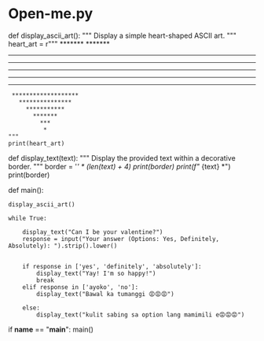 # Open-me.py
def display_ascii_art():
    """
    Display a simple heart-shaped ASCII art.
    """
    heart_art = r"""
     *******       *******
   ***********   ***********
 ************* *************
*****************************
 ***************************
   ***********************
     *******************
       ***************
         ***********
           *******
             ***
              *
    """
    print(heart_art)

def display_text(text):
    """
    Display the provided text within a decorative border.
    """
    border = '*' * (len(text) + 4)
    print(border)
    print(f"* {text} *")
    print(border)

def main():
    
    display_ascii_art()

    while True:
        
        display_text("Can I be your valentine?")
        response = input("Your answer (Options: Yes, Definitely, Absolutely): ").strip().lower()

        
        if response in ['yes', 'definitely', 'absolutely']:
            display_text("Yay! I'm so happy!")
            break  
        elif response in ['ayoko', 'no']:
            display_text("Bawal ka tumanggi 😡😡😡")
          
        else:
            display_text("kulit sabing sa option lang mamimili e😡😡😡")
      

if __name__ == "__main__":
    main()
